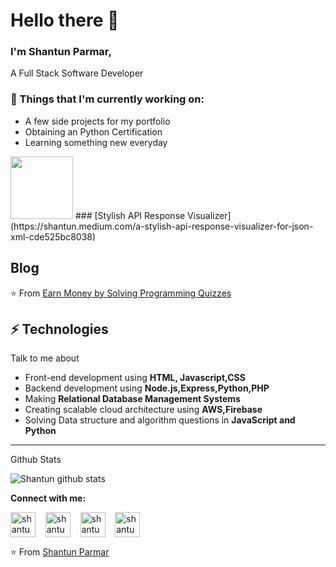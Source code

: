 # Hello there 👋 

### I'm Shantun Parmar, 

A Full Stack Software Developer

### 💼  Things that I'm currently working on: 
* A few side projects for my portfolio
* Obtaining an Python Certification
* Learning something new everyday
  
<img src="https://media.gifbuz.com/resources/Wcui8os9pi_3gIvFVXHef1673268870876" width="100">
### [Stylish API Response Visualizer](https://shantun.medium.com/a-stylish-api-response-visualizer-for-json-xml-cde525bc8038) 

## Blog
⭐️ From [Earn Money by Solving Programming Quizzes](https://shantun.medium.com/earn-money-by-solving-programming-quizzes-top-website-and-tools-00adf54e6348)
 
 ## ⚡ Technologies
Talk to me about
- Front-end development using **HTML, Javascript,CSS**
- Backend development using **Node.js,Express,Python,PHP**
- Making **Relational Database Management Systems**
- Creating scalable cloud architecture using **AWS,Firebase**
- Solving Data structure and algorithm questions in **JavaScript and Python**
<hr>
Github Stats

![Shantun github stats](https://github-readme-stats.vercel.app/api?username=shantunparmar)


**Connect with me:**
<p align="left">
<a href="https://twitter.com/ParmarShantun" target="blank"><img align="center" src="https://cdn.jsdelivr.net/npm/simple-icons@3.0.1/icons/twitter.svg" alt="shantun parmar" height="40" width="40" /></a> &nbsp;&nbsp;
<a href="https://www.linkedin.com/in/shantun-parmar-7886b0182/" target="blank"><img align="center" src="https://cdn.jsdelivr.net/npm/simple-icons@3.0.1/icons/linkedin.svg" alt="shantun parmar" height="40" width="40" /></a> &nbsp;&nbsp;
<a href="https://medium.com/@shan007parmar" target="blank"><img align="center" src="https://cdn.jsdelivr.net/npm/simple-icons@3.0.1/icons/medium.svg" alt="shantun parmar" height="40" width="40" /></a> &nbsp;&nbsp;
 <a href="https://dev.to/parmarshantun" target="blank"><img align="center" src="https://cdn.jsdelivr.net/npm/simple-icons@3.0.1/icons/dev-dot-to.svg" alt="shantun parmar" height="40" width="40" /></a> &nbsp;&nbsp;
 &nbsp;&nbsp;
</p>

⭐️ From [Shantun Parmar](http://shantunparmar.in)
